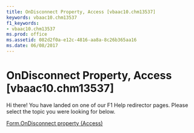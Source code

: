 ```yaml
---
title: OnDisconnect Property, Access [vbaac10.chm13537]
keywords: vbaac10.chm13537
f1_keywords:
- vbaac10.chm13537
ms.prod: office
ms.assetid: 082d2f0a-e12c-4816-aa8a-8c26b365aa16
ms.date: 06/08/2017
---
```



# OnDisconnect Property, Access [vbaac10.chm13537]

Hi there! You have landed on one of our F1 Help redirector pages. Please select the topic you were looking for below.

[Form.OnDisconnect property (Access)](http://msdn.microsoft.com/library/8f6514c7-8f61-2ae7-0859-8299523609ca%28Office.15%29.aspx)

